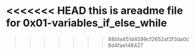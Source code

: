 <<<<<<< HEAD
this is areadme file for 0x01-variables_if_else_while
=======

>>>>>>> 88b1a451d4599cf2652af2f3da0c8d4fae148427
